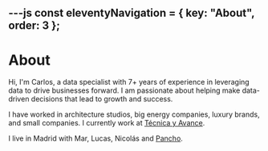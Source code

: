 ---js
const eleventyNavigation = {
	key: "About",
	order: 3
};
---
# About

Hi, I'm Carlos, a data specialist with 7+ years of experience in leveraging data to drive businesses forward. I am passionate about helping make data-driven decisions that lead to growth and success. 

I have worked in architecture studios, big energy companies, luxury brands, and small companies. I currently work at <a href="http://tecnicayavance.com">Técnica y Avance</a>.

I live in Madrid with Mar, Lucas, Nicolás and <a href="https://www.carlosrodrigo.com/pancho/">Pancho</a>.
